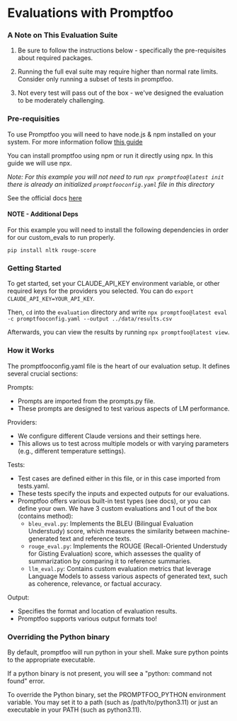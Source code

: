 
# Evaluations with Promptfoo

### A Note on This Evaluation Suite

1) Be sure to follow the instructions below - specifically the pre-requisites about required packages.

2) Running the full eval suite may require higher than normal rate limits. Consider only running a subset of tests in promptfoo.

3) Not every test will pass out of the box - we've designed the evaluation to be moderately challenging.

### Pre-requisities 
To use Promptfoo you will need to have node.js & npm installed on your system. For more information follow [this guide](https://docs.npmjs.com/downloading-and-installing-node-js-and-npm)  

You can install promptfoo using npm or run it directly using npx. In this guide we will use npx.  

*Note: For this example you will not need to run `npx promptfoo@latest init` there is already an initialized `promptfooconfig.yaml` file in this directory*  

See the official docs [here](https://www.promptfoo.dev/docs/getting-started)  

#### NOTE - Additional Deps
For this example you will need to install the following dependencies in order for our custom_evals to run properly.

`pip install nltk rouge-score`

### Getting Started

To get started, set your CLAUDE_API_KEY environment variable, or other required keys for the providers you selected. You can do `export CLAUDE_API_KEY=YOUR_API_KEY`.

Then, `cd` into the `evaluation` directory and write `npx promptfoo@latest eval -c promptfooconfig.yaml --output ../data/results.csv`

Afterwards, you can view the results by running `npx promptfoo@latest view`.

### How it Works

The promptfooconfig.yaml file is the heart of our evaluation setup. It defines several crucial sections:

Prompts:
- Prompts are imported from the prompts.py file.
- These prompts are designed to test various aspects of LM performance.


Providers:
- We configure different Claude versions and their settings here.
- This allows us to test across multiple models or with varying parameters (e.g., different temperature settings).


Tests:
- Test cases are defined either in this file, or in this case imported from tests.yaml.
- These tests specify the inputs and expected outputs for our evaluations.
- Promptfoo offers various built-in test types (see docs), or you can define your own. We have 3 custom evaluations and 1 out of the box (contains method):
    - `bleu_eval.py`: Implements the BLEU (Bilingual Evaluation Understudy) score, which measures the similarity between machine-generated text and reference texts.
    - `rouge_eval.py`: Implements the ROUGE (Recall-Oriented Understudy for Gisting Evaluation) score, which assesses the quality of summarization by comparing it to reference summaries.
    - `llm_eval.py`: Contains custom evaluation metrics that leverage Language Models to assess various aspects of generated text, such as coherence, relevance, or factual accuracy.

Output:
- Specifies the format and location of evaluation results.
- Promptfoo supports various output formats too!

### Overriding the Python binary

By default, promptfoo will run python in your shell. Make sure python points to the appropriate executable.

If a python binary is not present, you will see a "python: command not found" error.

To override the Python binary, set the PROMPTFOO_PYTHON environment variable. You may set it to a path (such as /path/to/python3.11) or just an executable in your PATH (such as python3.11).